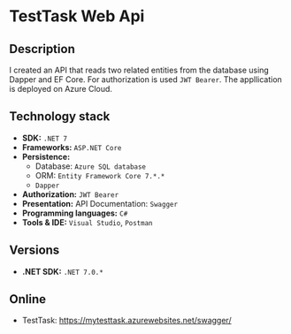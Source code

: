# TestTask Web Api

## Description

I created an API that reads two related entities from the database using Dapper and EF Core. 
For authorization is used `JWT Bearer`.
The appllication is deployed on Azure Cloud.

## Technology stack

- **SDK:** `.NET 7`
- **Frameworks:** `ASP.NET Core`
- **Persistence:**
    - Database: `Azure SQL database`
    - ORM: `Entity Framework Core 7.*.*`
    - `Dapper`
- **Authorization:** `JWT Bearer`
- **Presentation:** API Documentation: `Swagger`
- **Programming languages:** `C#`
- **Tools & IDE:** `Visual Studio`, `Postman`

## Versions

- **.NET SDK:** `.NET 7.0.*`

## Online

- TestTask: https://mytesttask.azurewebsites.net/swagger/

